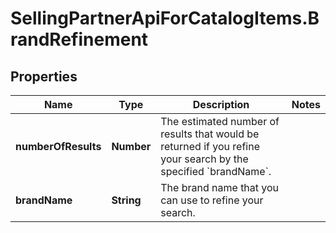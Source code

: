 # SellingPartnerApiForCatalogItems.BrandRefinement

## Properties

Name | Type | Description | Notes
------------ | ------------- | ------------- | -------------
**numberOfResults** | **Number** | The estimated number of results that would be returned if you refine your search by the specified &#x60;brandName&#x60;. | 
**brandName** | **String** | The brand name that you can use to refine your search. | 


